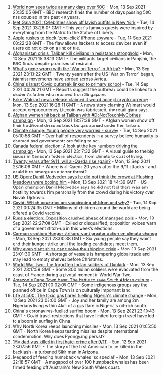 1. [World now sees twice as many days over 50C](https://www.bbc.co.uk/news/science-environment-58494641?at_medium=RSS&at_campaign=KARANGA) - Mon, 13 Sep 2021 20:35:05 GMT - BBC research finds the number of days passing 50C has doubled in the past 40 years.
2. [Met Gala 2021: Celebrities show off lavish outfits in New York](https://www.bbc.co.uk/news/world-us-canada-58553594?at_medium=RSS&at_campaign=KARANGA) - Tue, 14 Sep 2021 03:26:07 GMT - This year's famous guests were inspired by everything from the Matrix to the Statue of Liberty.
3. [Apple rushes to block 'zero-click' iPhone spyware](https://www.bbc.co.uk/news/business-58540936?at_medium=RSS&at_campaign=KARANGA) - Tue, 14 Sep 2021 03:22:28 GMT - The flaw allows hackers to access devices even if users do not click on a link or file.
4. [Afghanistan crisis: Taliban kill civilians in resistance stronghold](https://www.bbc.co.uk/news/world-asia-58545892?at_medium=RSS&at_campaign=KARANGA) - Mon, 13 Sep 2021 15:38:13 GMT - The militants target civilians in Panjshir, the BBC finds, despite promises of restraint.
5. [What's gone wrong with the 'War on Terror' in Africa?](https://www.bbc.co.uk/news/world-africa-58552058?at_medium=RSS&at_campaign=KARANGA) - Mon, 13 Sep 2021 23:13:22 GMT - Twenty years after the US 'War on Terror' began, Islamist movements have spread across Africa.
6. [China's latest Covid outbreak linked to primary school](https://www.bbc.co.uk/news/world-asia-china-58554324?at_medium=RSS&at_campaign=KARANGA) - Tue, 14 Sep 2021 04:26:21 GMT - Reports suggest the outbreak could be linked to a student's father who returned from Singapore.
7. [Fake Walmart news release claimed it would accept cryptocurrency](https://www.bbc.co.uk/news/technology-58545944?at_medium=RSS&at_campaign=KARANGA) - Mon, 13 Sep 2021 16:28:11 GMT - A news story claiming Walmart would accept cryptocurrency Litecoin was fabricated, the retail giant says.
8. [Afghan women hit back at Taliban with #DoNotTouchMyClothes campaign](https://www.bbc.co.uk/news/world-asia-58550335?at_medium=RSS&at_campaign=KARANGA) - Mon, 13 Sep 2021 18:27:38 GMT - Afghan women show off their traditional dress as black burqas spread under the Taliban.
9. [Climate change: Young people very worried - survey](https://www.bbc.co.uk/news/world-58549373?at_medium=RSS&at_campaign=KARANGA) - Tue, 14 Sep 2021 05:10:58 GMT - Over half of respondents in a survey believe humanity is doomed and governments are failing to act.
10. [Canada federal election: A look at the key numbers driving the campaign](https://www.bbc.co.uk/news/world-us-canada-58426147?at_medium=RSS&at_campaign=KARANGA) - Mon, 13 Sep 2021 23:17:32 GMT - A visual guide to the big issues in Canada's federal election, from climate to cost of living.
11. [Twenty years after 9/11, will al-Qaeda rise again?](https://www.bbc.co.uk/news/world-asia-58551970?at_medium=RSS&at_campaign=KARANGA) - Mon, 13 Sep 2021 23:16:06 GMT - Where is al-Qaeda 20 years after the 9/11 attacks - and could it re-emerge as a terror threat?
12. [US Open: Daniil Medvedev says he did not think the crowd at Flushing Meadows were booing him](https://www.bbc.co.uk/sport/tennis/58548667?at_medium=RSS&at_campaign=KARANGA) - Mon, 13 Sep 2021 18:44:39 GMT - US Open champion Daniil Medvedev says he did not feel there was any hostility towards him personally from the crowd during his victory over Novak Djokovic.
13. [Covid: Which countries are vaccinating children and why?](https://www.bbc.co.uk/news/health-58516207?at_medium=RSS&at_campaign=KARANGA) - Tue, 14 Sep 2021 00:24:35 GMT - Millions of children around the world are being offered a Covid vaccine.
14. [Russia election: Opposition crushed ahead of managed polls](https://www.bbc.co.uk/news/world-europe-58504603?at_medium=RSS&at_campaign=KARANGA) - Mon, 13 Sep 2021 22:27:08 GMT - Exiled or disqualified, opposition voices warn of a government stitch-up in this week’s elections.
15. [German election: Hunger strikers want greater action on climate change](https://www.bbc.co.uk/news/world-europe-58550337?at_medium=RSS&at_campaign=KARANGA) - Mon, 13 Sep 2021 23:00:38 GMT - Six young people say they won't end their hunger strike until the leading candidates meet them.
16. [Why even giant ships can't solve the shipping crisis](https://www.bbc.co.uk/news/business-58479148?at_medium=RSS&at_campaign=KARANGA) - Mon, 13 Sep 2021 23:01:30 GMT - A shortage of vessels is hampering global trade and may lead to empty shelves before Christmas.
17. [World War Two: The forgotten Indian soldiers of Dunkirk](https://www.bbc.co.uk/news/world-asia-india-58466527?at_medium=RSS&at_campaign=KARANGA) - Mon, 13 Sep 2021 23:17:59 GMT - Some 300 Indian soldiers were evacuated from the coast of France during a pivotal moment in World War Two.
18. [Amazon's Cape Town base: The battle to save South African culture](https://www.bbc.co.uk/news/world-africa-58528348?at_medium=RSS&at_campaign=KARANGA) - Tue, 14 Sep 2021 00:02:05 GMT - Some indigenous groups say the planned office in Cape Town is on culturally important land.
19. [Life at 50C: The toxic gas flares fuelling Nigeria's climate change](https://www.bbc.co.uk/news/world-africa-58549010?at_medium=RSS&at_campaign=KARANGA) - Mon, 13 Sep 2021 23:08:00 GMT - Joy and her family are among 2m Nigerians living within 4km of a gas flare in Nigeria's oil-rich south.
20. [China's coronavirus-fuelled surfing boom](https://www.bbc.co.uk/news/world-asia-58552057?at_medium=RSS&at_campaign=KARANGA) - Mon, 13 Sep 2021 23:10:43 GMT - Covid travel restrictions that have limited foreign travel have led to a boom in surfing in China.
21. [Why North Korea keeps launching missiles](https://www.bbc.co.uk/news/world-asia-56941911?at_medium=RSS&at_campaign=KARANGA) - Mon, 13 Sep 2021 01:05:50 GMT - North Korea keeps testing missiles despite international condemnation. Why does Pyongyang persist?
22. ['My dad was killed in first hate-crime after 9/11'](https://www.bbc.co.uk/news/world-us-canada-58514967?at_medium=RSS&at_campaign=KARANGA) - Sun, 12 Sep 2021 23:07:56 GMT - The story of the first American to be killed in the backlash - a turbaned Sikh man in Arizona.
23. [Megapod of feeding humpback whales 'so special'](https://www.bbc.co.uk/news/world-australia-58552939?at_medium=RSS&at_campaign=KARANGA) - Mon, 13 Sep 2021 22:18:57 GMT - A megapod of over 100 humpback whales has been filmed feeding off Australia's New South Wales coast.
